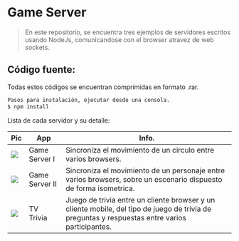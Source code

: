 # Game Server
>En este repositorio, se encuentra tres ejemplos de servidores escritos usando NodeJs, comunicandose con el browser atravez de web sockets.

## Código fuente:
Todas estos códigos se encuentran comprimidas en formato .rar.

```sh
Pasos para instalación, ejecutar desde una consola.
$ npm install
```
Lista de cada servidor y su detalle:

| Pic | App | Info. |
| ------ | ------ | ------ |
| ![](http://www.damiancipolat.com/images/proyectos/node_icon.png) | Game Server I | Sincroniza el movimiento de un circulo entre varios browsers. |
| ![](http://www.damiancipolat.com/images/proyectos/node_icon.png) | Game Server II | Sincroniza el movimiento de un personaje entre varios browsers, sobre un escenario dispuesto de forma isometrica. |
| ![](http://www.damiancipolat.com/images/proyectos/node_icon.png) | TV Trivia | Juego de trivia entre un cliente browser y un cliente mobile, del tipo de juego de trivia de preguntas y respuestas entre varios participantes. |
